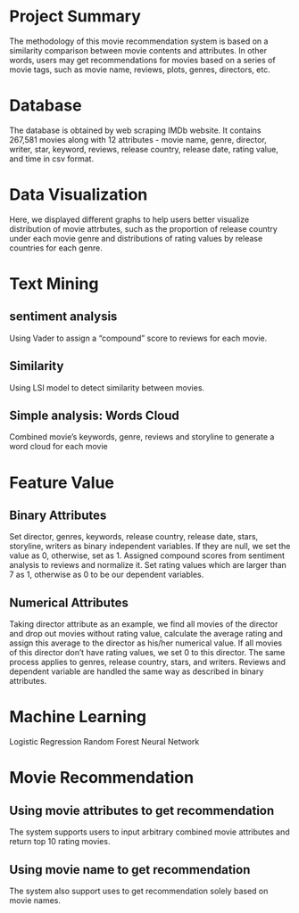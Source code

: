 # Project Summary
The methodology of this movie recommendation system is based on a similarity comparison between movie contents and attributes. In other words, users may get recommendations for movies based on a series of movie tags, such as movie name, reviews, plots, genres, directors, etc.

# Database
The database is obtained by web scraping IMDb website. It contains 267,581 movies along with 12 attributes - movie name, genre, director, writer, star, keyword, reviews, release country, release date, rating value, and time in csv format.

# Data Visualization
Here, we displayed different graphs to help users better visualize distribution of movie attrbutes, such as the proportion of release country under each movie genre and distributions of rating values by release countries for each genre.

# Text Mining 
## sentiment analysis
Using Vader to assign a “compound” score to reviews for each movie.
## Similarity
Using LSI model to detect similarity between movies.
## Simple analysis: Words Cloud
Combined movie’s keywords, genre, reviews and storyline to generate a word cloud for each movie

# Feature Value
## Binary Attributes
Set director, genres, keywords, release country, release date, stars, storyline, writers as binary independent variables. If they are null, we set the value as 0, otherwise, set as 1.
Assigned compound scores from sentiment analysis to reviews and normalize it.
Set rating values which are larger than 7 as 1, otherwise as 0 to be our dependent variables.
## Numerical Attributes
Taking director attribute as an example, we find all movies of the director and drop out movies without rating value, calculate the average rating and assign this average to the director as his/her numerical value. If all movies of this director don’t have rating values, we set 0 to this director. The same process applies to genres, release country, stars, and writers. Reviews and dependent variable are handled the same way as described in binary attributes.

# Machine Learning
Logistic Regression
Random Forest
Neural Network

# Movie Recommendation
## Using movie attributes to get recommendation
The system supports users to input arbitrary combined movie attributes and return top 10 rating movies.
## Using movie name to get recommendation
The system also support uses to get recommendation solely based on movie names.

